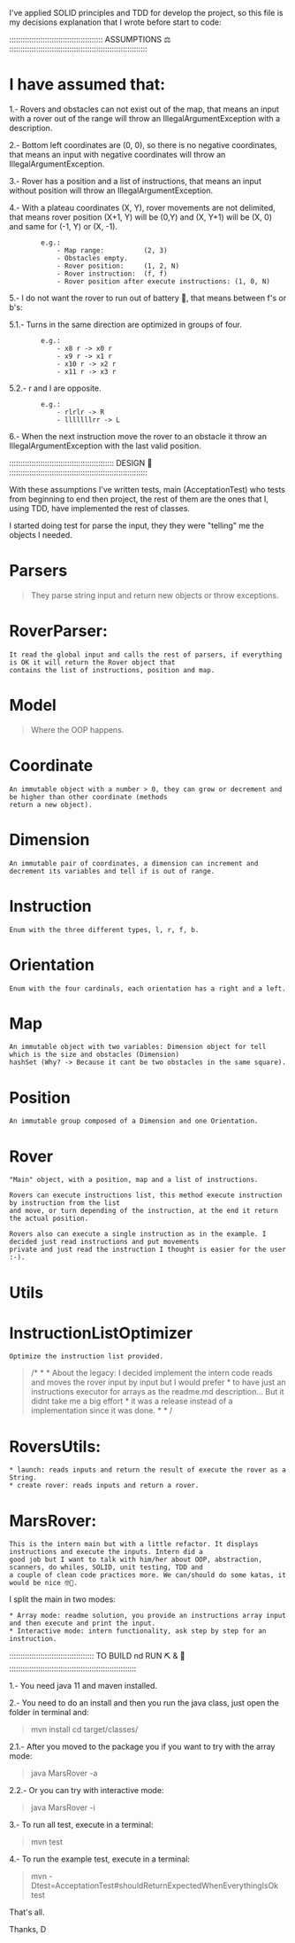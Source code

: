 I've applied SOLID principles and TDD for develop the project, so this file is my decisions explanation that I wrote
before start to code:

:::::::::::::::::::::::::::::::::::::::::: ASSUMPTIONS ⚖️ ::::::::::::::::::::::::::::::::::::::::::::::::::::::::::::::

# I have assumed that:

1.- Rovers and obstacles can not exist out of the map, that means an input with a rover out of the range will throw
    an IllegalArgumentException with a description.

2.- Bottom left coordinates are (0, 0), so there is no negative coordinates, that means an input with negative 
    coordinates will throw an IllegalArgumentException.

3.- Rover has a position and a list of instructions, that means an input without position will throw an 
    IllegalArgumentException.

4.- With a plateau coordinates (X, Y), rover movements are not delimited, that means rover position (X+1, Y) will be
    (0,Y) and (X, Y+1) will be (X, 0) and same for (-1, Y) or (X, -1).
		    
			e.g.:
				- Map range:          (2, 3)
				- Obstacles empty.
			    - Rover position:     (1, 2, N)
			    - Rover instruction:  (f, f)
			    - Rover position after execute instructions: (1, 0, N)

5.- I do not want the rover to run out of battery 🤖, that means between f's or b's:
		
   5.1.- Turns in the same direction are optimized in groups of four. 

			e.g.:
			    - x8 r -> x0 r
			    - x9 r -> x1 r
			    - x10 r -> x2 r
			    - x11 r -> x3 r
			
   5.2.- r and l are opposite.

			e.g.:
			    - rlrlr -> R
			    - lllllllrr -> L
			    
6.- When the next instruction move the rover to an obstacle it throw an IllegalArgumentException with the last
    valid position.
            
::::::::::::::::::::::::::::::::::::::::::::::: DESIGN 🎨 ::::::::::::::::::::::::::::::::::::::::::::::::::::::::::::::
            
With these assumptions I've written tests, main (AcceptationTest) who tests from beginning to end then project, 
the rest of them are the ones that I, using TDD, have implemented the rest of classes.

I started doing test for parse the input, they they were "telling" me the objects I needed.

# Parsers

> They parse string input and return new objects or throw exceptions.

# RoverParser: 
    It read the global input and calls the rest of parsers, if everything is OK it will return the Rover object that
    contains the list of instructions, position and map.


# Model

> Where the OOP happens.

# Coordinate
    An immutable object with a number > 0, they can grow or decrement and be higher than other coordinate (methods
    return a new object).

# Dimension
    An immutable pair of coordinates, a dimension can increment and decrement its variables and tell if is out of range.

# Instruction
    Enum with the three different types, l, r, f, b.

# Orientation
    Enum with the four cardinals, each orientation has a right and a left.

# Map
    An immutable object with two variables: Dimension object for tell which is the size and obstacles (Dimension)
    hashSet (Why? -> Because it cant be two obstacles in the same square).

# Position
    An immutable group composed of a Dimension and one Orientation.

# Rover 
    "Main" object, with a position, map and a list of instructions. 
    
    Rovers can execute instructions list, this method execute instruction by instruction from the list
	and move, or turn depending of the instruction, at the end it return the actual position.
	
	Rovers also can execute a single instruction as in the example. I decided just read instructions and put movements
	private and just read the instruction I thought is easier for the user :-).
	
	     
# Utils 
# InstructionListOptimizer
    Optimize the instruction list provided.
	
		
 > /*
    *
    * About the legacy: I decided implement the intern code reads and moves the rover input by input but I would prefer
    * to have just an instructions executor for arrays as the readme.md description… But it didnt take me a big effort
    * it was a release instead of a implementation since it was done.
    *
    * /
 		
# RoversUtils:

    * launch: reads inputs and return the result of execute the rover as a String.
    * create rover: reads inputs and return a rover.
		
# MarsRover:
		
    This is the intern main but with a little refactor. It displays instructions and execute the inputs. Intern did a
    good job but I want to talk with him/her about OOP, abstraction, scanners, do whiles, SOLID, unit testing, TDD and
    a couple of clean code practices more. We can/should do some katas, it would be nice 🤓😬.
    
I split the main in two modes:
		  
    * Array mode: readme solution, you provide an instructions array input and then execute and print the input.             
    * Interactive mode: intern functionality, ask step by step for an instruction.
   
:::::::::::::::::::::::::::::::::::::: TO BUILD nd RUN  ⛏ & 🏃 ‍:::::::::::::::::::::::::::::::::::::::::::::::::::::::::

1.- You need java 11 and maven installed.

2.- You need to do an install and then you run the java class, just open the folder in terminal and:

> mvn install
> cd target/classes/
        
2.1.- After you moved to the package you if you want to try with the array mode:

> java MarsRover -a 
        
2.2.- Or you can try with interactive mode:

> java MarsRover -i 

3.- To run all test, execute in a terminal:

> mvn test

4.- To run the example test, execute in a terminal:

> mvn -Dtest=AcceptationTest#shouldReturnExpectedWhenEverythingIsOk test

That's all.


Thanks,
D 
